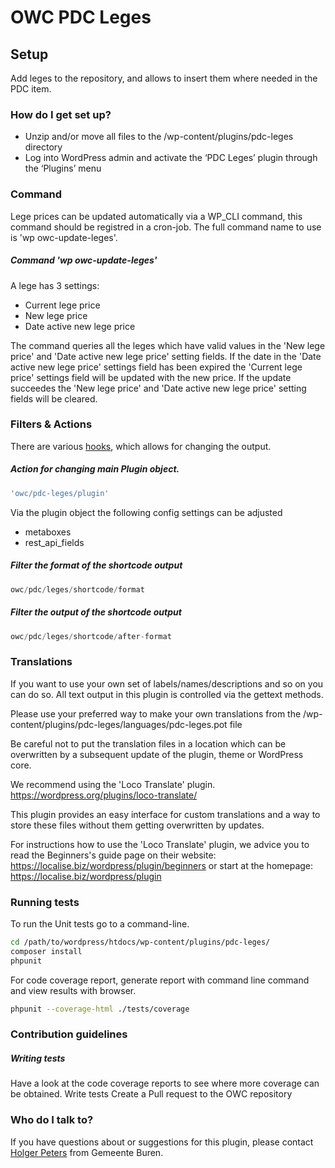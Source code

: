 # OWC PDC Leges

## Setup
Add leges to the repository, and allows to insert them where needed in the PDC item.

### How do I get set up? ###

* Unzip and/or move all files to the /wp-content/plugins/pdc-leges directory
* Log into WordPress admin and activate the ‘PDC Leges’ plugin through the ‘Plugins’ menu

### Command
Lege prices can be updated automatically via a WP_CLI command, this command should be registred in a cron-job. 
The full command name to use is 'wp owc-update-leges'.

##### Command 'wp owc-update-leges'
A lege has 3 settings: 
- Current lege price
- New lege price
- Date active new lege price 

The command queries all the leges which have valid values in the 'New lege price' and 'Date active new lege price' setting fields.
If the date in the 'Date active new lege price' settings field has been expired the 'Current lege price' settings field will be updated with the new price. If the update succeedes the 'New lege price' and 'Date active new lege price' setting fields will be cleared.

### Filters & Actions

There are various [hooks](https://codex.wordpress.org/Plugin_API/Hooks), which allows for changing the output.

##### Action for changing main Plugin object.
```php
'owc/pdc-leges/plugin'
```

Via the plugin object the following config settings can be adjusted
- metaboxes
- rest_api_fields


##### Filter the format of the shortcode output
```php
owc/pdc/leges/shortcode/format
```

##### Filter the output of the shortcode output
```php
owc/pdc/leges/shortcode/after-format
```

### Translations ###

If you want to use your own set of labels/names/descriptions and so on you can do so.
All text output in this plugin is controlled via the gettext methods.

Please use your preferred way to make your own translations from the /wp-content/plugins/pdc-leges/languages/pdc-leges.pot file

Be careful not to put the translation files in a location which can be overwritten by a subsequent update of the plugin, theme or WordPress core.

We recommend using the 'Loco Translate' plugin.
https://wordpress.org/plugins/loco-translate/

This plugin provides an easy interface for custom translations and a way to store these files without them getting overwritten by updates.

For instructions how to use the 'Loco Translate' plugin, we advice you to read the Beginners's guide page on their website: https://localise.biz/wordpress/plugin/beginners
or start at the homepage: https://localise.biz/wordpress/plugin

### Running tests ###
To run the Unit tests go to a command-line.
```bash
cd /path/to/wordpress/htdocs/wp-content/plugins/pdc-leges/
composer install
phpunit
```

For code coverage report, generate report with command line command and view results with browser.
```bash
phpunit --coverage-html ./tests/coverage
```

### Contribution guidelines ###

##### Writing tests
Have a look at the code coverage reports to see where more coverage can be obtained.
Write tests
Create a Pull request to the OWC repository

### Who do I talk to? ###

If you have questions about or suggestions for this plugin, please contact <a href="mailto:hpeters@Buren.nl">Holger Peters</a> from Gemeente Buren.
